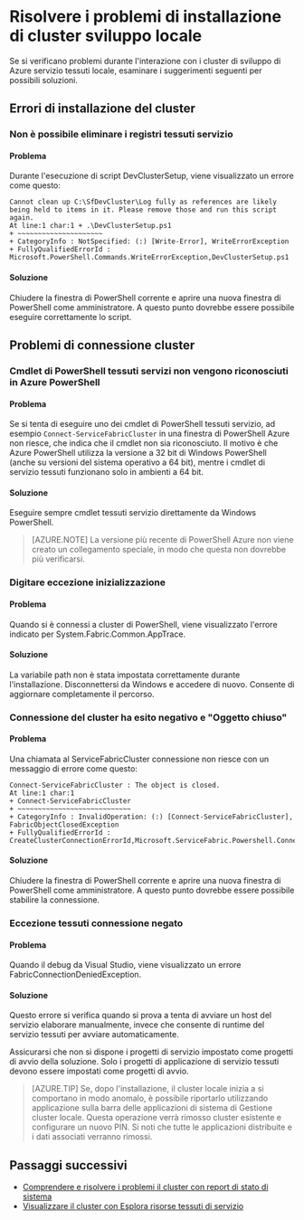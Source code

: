<properties
   pageTitle="Risolvere i problemi di installazione locale di tessuti servizio cluster | Microsoft Azure"
   description="Questo articolo illustra una serie di suggerimenti per la risoluzione dei problemi del cluster di sviluppo locale"
   services="service-fabric"
   documentationCenter=".net"
   authors="seanmck"
   manager="timlt"
   editor=""/>

<tags
   ms.service="service-fabric"
   ms.devlang="dotNet"
   ms.topic="article"
   ms.tgt_pltfrm="NA"
   ms.workload="NA"
   ms.date="07/08/2016"
   ms.author="seanmck"/>

# <a name="troubleshoot-your-local-development-cluster-setup"></a>Risolvere i problemi di installazione di cluster sviluppo locale

Se si verificano problemi durante l'interazione con i cluster di sviluppo di Azure servizio tessuti locale, esaminare i suggerimenti seguenti per possibili soluzioni.

## <a name="cluster-setup-failures"></a>Errori di installazione del cluster

### <a name="cannot-clean-up-service-fabric-logs"></a>Non è possibile eliminare i registri tessuti servizio

#### <a name="problem"></a>Problema

Durante l'esecuzione di script DevClusterSetup, viene visualizzato un errore come questo:

    Cannot clean up C:\SfDevCluster\Log fully as references are likely being held to items in it. Please remove those and run this script again.
    At line:1 char:1 + .\DevClusterSetup.ps1
    + ~~~~~~~~~~~~~~~~~~~~~
    + CategoryInfo : NotSpecified: (:) [Write-Error], WriteErrorException
    + FullyQualifiedErrorId : Microsoft.PowerShell.Commands.WriteErrorException,DevClusterSetup.ps1


#### <a name="solution"></a>Soluzione

Chiudere la finestra di PowerShell corrente e aprire una nuova finestra di PowerShell come amministratore. A questo punto dovrebbe essere possibile eseguire correttamente lo script.

## <a name="cluster-connection-failures"></a>Problemi di connessione cluster

### <a name="service-fabric-powershell-cmdlets-are-not-recognized-in-azure-powershell"></a>Cmdlet di PowerShell tessuti servizi non vengono riconosciuti in Azure PowerShell

#### <a name="problem"></a>Problema

Se si tenta di eseguire uno dei cmdlet di PowerShell tessuti servizio, ad esempio `Connect-ServiceFabricCluster` in una finestra di PowerShell Azure non riesce, che indica che il cmdlet non sia riconosciuto. Il motivo è che Azure PowerShell utilizza la versione a 32 bit di Windows PowerShell (anche su versioni del sistema operativo a 64 bit), mentre i cmdlet di servizio tessuti funzionano solo in ambienti a 64 bit.

#### <a name="solution"></a>Soluzione

Eseguire sempre cmdlet tessuti servizio direttamente da Windows PowerShell.

>[AZURE.NOTE] La versione più recente di PowerShell Azure non viene creato un collegamento speciale, in modo che questa non dovrebbe più verificarsi.

### <a name="type-initialization-exception"></a>Digitare eccezione inizializzazione

#### <a name="problem"></a>Problema

Quando si è connessi a cluster di PowerShell, viene visualizzato l'errore indicato per System.Fabric.Common.AppTrace.

#### <a name="solution"></a>Soluzione

La variabile path non è stata impostata correttamente durante l'installazione. Disconnettersi da Windows e accedere di nuovo. Consente di aggiornare completamente il percorso.

### <a name="cluster-connection-fails-with-object-is-closed"></a>Connessione del cluster ha esito negativo e "Oggetto chiuso"

#### <a name="problem"></a>Problema

Una chiamata al ServiceFabricCluster connessione non riesce con un messaggio di errore come questo:

    Connect-ServiceFabricCluster : The object is closed.
    At line:1 char:1
    + Connect-ServiceFabricCluster
    + ~~~~~~~~~~~~~~~~~~~~~~~~~~~~
    + CategoryInfo : InvalidOperation: (:) [Connect-ServiceFabricCluster], FabricObjectClosedException
    + FullyQualifiedErrorId : CreateClusterConnectionErrorId,Microsoft.ServiceFabric.Powershell.ConnectCluster

#### <a name="solution"></a>Soluzione

Chiudere la finestra di PowerShell corrente e aprire una nuova finestra di PowerShell come amministratore. A questo punto dovrebbe essere possibile stabilire la connessione.

### <a name="fabric-connection-denied-exception"></a>Eccezione tessuti connessione negato

#### <a name="problem"></a>Problema

Quando il debug da Visual Studio, viene visualizzato un errore FabricConnectionDeniedException.

#### <a name="solution"></a>Soluzione

Questo errore si verifica quando si prova a tenta di avviare un host del servizio elaborare manualmente, invece che consente di runtime del servizio tessuti per avviare automaticamente.

Assicurarsi che non si dispone i progetti di servizio impostato come progetti di avvio della soluzione. Solo i progetti di applicazione di servizio tessuti devono essere impostati come progetti di avvio.

>[AZURE.TIP] Se, dopo l'installazione, il cluster locale inizia a si comportano in modo anomalo, è possibile riportarlo utilizzando applicazione sulla barra delle applicazioni di sistema di Gestione cluster locale. Questa operazione verrà rimosso cluster esistente e configurare un nuovo PIN. Si noti che tutte le applicazioni distribuite e i dati associati verranno rimossi.

## <a name="next-steps"></a>Passaggi successivi

- [Comprendere e risolvere i problemi il cluster con report di stato di sistema](service-fabric-understand-and-troubleshoot-with-system-health-reports.md)
- [Visualizzare il cluster con Esplora risorse tessuti di servizio](service-fabric-visualizing-your-cluster.md)
